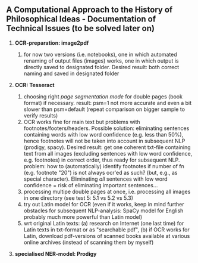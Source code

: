 ## A Computational Approach to the History of Philosophical Ideas - Documentation of Technical Issues (to be solved later on)

1. **OCR-preparation: image2pdf**

   1. for now two versions (i.e. notebooks), one in which automated renaming of output files (images) works, one in which output is directly saved to designated folder. Desired result: both correct naming and saved in designated folder


2. **OCR: Tesseract**

   1. choosing right *page segmentation mode* for double pages (book format) if necessary. result: psm=1 not more accurate and even a bit slower than psm=default (repeat comparison on bigger sample to verify results)
   2. OCR works fine for main text but problems with footnotes/footers/headers. Possible solution: eliminating sentences containing words with low word confidence (e.g. less than 50%), hence footnotes will not be taken into account in subsequent NLP (prodigy, spacy). Desired result: get one coherent txt-file containing text from all images (excluding sentences with low word confidence, e.g. footnotes) in correct order, thus ready for subsequent NLP. problem: how to (automatically) identify footnotes if number of fn (e.g. footnote "20") is not always ocr'ed as such? (but, e.g., as special character). Eliminating *all* sentences with low word confidence = risk of eliminating important sentences...
   3. processing multipe double pages at once, i.e. processing all images in one directory (see test 5: 5.1 vs 5.2 vs 5.3)
   4. try out Latin model for OCR (even if it works, keep in mind further obstacles for subsequent NLP-analysis: SpaCy model for English probably much more powerful than Latin model)
   5. wrt original Latin texts: (a) research on Internet (one last time) for Latin texts in txt-format or as "searchable pdf", (b) if OCR works for Latin, download pdf-versions of scanned books available at various online archives (instead of scanning them by myself)


3. **specialised NER-model: Prodigy**
